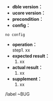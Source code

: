 * **dble version：**  
* **ucore version：** 
* **precondition：**  
* **config：** 
```
no config
```
* **operation：**    
    step1.  xx
* **expected result：**  
    1.  xx
* **actual result：**  
    1.  xx
* **supplement：**  
    1.  xx


/label ~BUG 